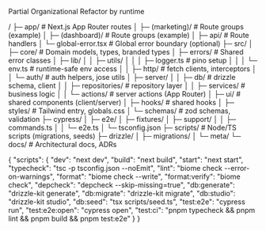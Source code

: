 Partial Organizational Refactor by runtime

/
├─ app/ # Next.js App Router routes
│ ├─ (marketing)/ # Route groups (example)
│ ├─ (dashboard)/ # Route groups (example)
│ ├─ api/ # Route handlers
│ └─ global-error.tsx # Global error boundary (optional)
├─ src/
│ ├─ core/ # Domain models, types, branded types
│ ├─ errors/ # Shared error classes
│ ├─ lib/
│ │ ├─ utils/
│ │ │ ├─ logger.ts # pino setup
│ │ │ └─ env.ts # runtime-safe env access
│ │ ├─ http/ # fetch clients, interceptors
│ │ └─ auth/ # auth helpers, jose utils
│ ├─ server/
│ │ ├─ db/ # drizzle schema, client
│ │ ├─ repositories/ # repository layer
│ │ ├─ services/ # business logic
│ │ └─ actions/ # server actions (App Router)
│ ├─ ui/ # shared components (client/server)
│ ├─ hooks/ # shared hooks
│ ├─ styles/ # Tailwind entry, globals.css
│ └─ schemas/ # zod schemas, validation
├─ cypress/
│ ├─ e2e/
│ ├─ fixtures/
│ ├─ support/
│ │ ├─ commands.ts
│ │ └─ e2e.ts
│ └─ tsconfig.json
├─ scripts/ # Node/TS scripts (migrations, seeds)
├─ drizzle/
│ ├─ migrations/
│ └─ meta/
└─ docs/ # Architectural docs, ADRs

{
"scripts": {
"dev": "next dev",
"build": "next build",
"start": "next start",
"typecheck": "tsc -p tsconfig.json --noEmit",
"lint": "biome check --error-on-warnings",
"format": "biome check --write",
"format:verify": "biome check",
"depcheck": "depcheck --skip-missing=true",
"db:generate": "drizzle-kit generate",
"db:migrate": "drizzle-kit migrate",
"db:studio": "drizzle-kit studio",
"db:seed": "tsx scripts/seed.ts",
"test:e2e": "cypress run",
"test:e2e:open": "cypress open",
"test:ci": "pnpm typecheck && pnpm lint && pnpm build && pnpm test:e2e"
}
}
